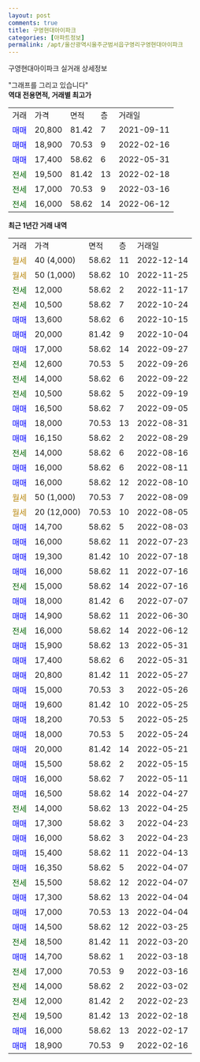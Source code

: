 ```yaml
---
layout: post
comments: true
title: 구영현대아이파크
categories: [아파트정보]
permalink: /apt/울산광역시울주군범서읍구영리구영현대아이파크
---
```


구영현대아이파크 실거래 상세정보

<script type="text/javascript">
  google.charts.load('current', {'packages':['line', 'corechart']});
  google.charts.setOnLoadCallback(drawChart);

  function drawChart() {
    var data = new google.visualization.DataTable();
    data.addColumn('date', '거래일');
    data.addColumn('number', "매매");
    data.addColumn('number', "전세");
    data.addColumn('number', "전매");

    data.addRows([[new Date(Date.parse("2022-12-14")), null, null, null], [new Date(Date.parse("2022-11-25")), null, null, null], [new Date(Date.parse("2022-11-17")), null, 12000, null], [new Date(Date.parse("2022-10-24")), null, 10500, null], [new Date(Date.parse("2022-10-15")), 13600, null, null], [new Date(Date.parse("2022-10-04")), 20000, null, null], [new Date(Date.parse("2022-09-27")), 17000, null, null], [new Date(Date.parse("2022-09-26")), null, 12600, null], [new Date(Date.parse("2022-09-22")), null, 14000, null], [new Date(Date.parse("2022-09-19")), null, 10500, null], [new Date(Date.parse("2022-09-05")), 16500, null, null], [new Date(Date.parse("2022-08-31")), 18000, null, null], [new Date(Date.parse("2022-08-29")), 16150, null, null], [new Date(Date.parse("2022-08-16")), null, 14000, null], [new Date(Date.parse("2022-08-11")), 16000, null, null], [new Date(Date.parse("2022-08-10")), 16000, null, null], [new Date(Date.parse("2022-08-09")), null, null, null], [new Date(Date.parse("2022-08-05")), null, null, null], [new Date(Date.parse("2022-08-03")), 14700, null, null], [new Date(Date.parse("2022-07-23")), 16000, null, null], [new Date(Date.parse("2022-07-18")), 19300, null, null], [new Date(Date.parse("2022-07-16")), 16000, null, null], [new Date(Date.parse("2022-07-16")), null, 15000, null], [new Date(Date.parse("2022-07-07")), 18000, null, null], [new Date(Date.parse("2022-06-30")), 14900, null, null], [new Date(Date.parse("2022-06-12")), null, 16000, null], [new Date(Date.parse("2022-05-31")), 15900, null, null], [new Date(Date.parse("2022-05-31")), 17400, null, null], [new Date(Date.parse("2022-05-27")), 20800, null, null], [new Date(Date.parse("2022-05-26")), 15000, null, null], [new Date(Date.parse("2022-05-25")), 19600, null, null], [new Date(Date.parse("2022-05-25")), 18200, null, null], [new Date(Date.parse("2022-05-24")), 18000, null, null], [new Date(Date.parse("2022-05-21")), 20000, null, null], [new Date(Date.parse("2022-05-15")), 15500, null, null], [new Date(Date.parse("2022-05-11")), 16000, null, null], [new Date(Date.parse("2022-04-27")), 16500, null, null], [new Date(Date.parse("2022-04-25")), null, 14000, null], [new Date(Date.parse("2022-04-23")), 17300, null, null], [new Date(Date.parse("2022-04-23")), 16000, null, null], [new Date(Date.parse("2022-04-13")), 15400, null, null], [new Date(Date.parse("2022-04-07")), 16350, null, null], [new Date(Date.parse("2022-04-07")), null, 15500, null], [new Date(Date.parse("2022-04-04")), 17300, null, null], [new Date(Date.parse("2022-04-04")), 17000, null, null], [new Date(Date.parse("2022-03-25")), 14500, null, null], [new Date(Date.parse("2022-03-20")), null, 18500, null], [new Date(Date.parse("2022-03-18")), 14700, null, null], [new Date(Date.parse("2022-03-16")), null, 17000, null], [new Date(Date.parse("2022-03-02")), null, 14000, null], [new Date(Date.parse("2022-02-23")), null, 12000, null], [new Date(Date.parse("2022-02-18")), null, 19500, null], [new Date(Date.parse("2022-02-17")), 16000, null, null], [new Date(Date.parse("2022-02-16")), 18900, null, null]]);

    var options = {
      hAxis: {
        format: 'yyyy/MM/dd'
      },    
      lineWidth: 0,
      pointsVisible: true,    
      title: '최근 1년간 유형별 실거래가 분포',
      legend: { position: 'bottom' }
    };

    var formatter = new google.visualization.NumberFormat({pattern:'###,###'} );
    formatter.format(data, 1);
    formatter.format(data, 2);
    
    setTimeout(function() {
        var chart = new google.visualization.LineChart(document.getElementById('columnchart_material'));
        chart.draw(data, (options));
        document.getElementById('loading').style.display = 'none';
    }, 200);
  }
</script>


<div id="loading" style="z-index:20; display: block; margin-left: 0px">"그래프를 그리고 있습니다"</div>
<div id="columnchart_material" style="width: 95%; margin-left: 0px; display: block"></div>
<!-- contents start -->
<b>역대 전용면적, 거래별 최고가</b>
<table class="sortable">
    <tr>
      <td>거래</td>
      <td>가격</td>
      <td>면적</td>
      <td>층</td>
      <td>거래일</td>
    </tr>
        <tr>
          <td><a style="color: blue">매매</a></td>
          <td>20,800</td>
          <td>81.42</td>
          <td>7</td>
          <td>2021-09-11</td>
        </tr>            <tr>
          <td><a style="color: blue">매매</a></td>
          <td>18,900</td>
          <td>70.53</td>
          <td>9</td>
          <td>2022-02-16</td>
        </tr>            <tr>
          <td><a style="color: blue">매매</a></td>
          <td>17,400</td>
          <td>58.62</td>
          <td>6</td>
          <td>2022-05-31</td>
        </tr>        
        <tr>
              <td><a style="color: darkgreen">전세</a></td>
              <td>19,500</td>
              <td>81.42</td>
              <td>13</td>
              <td>2022-02-18</td>
            </tr>            <tr>
              <td><a style="color: darkgreen">전세</a></td>
              <td>17,000</td>
              <td>70.53</td>
              <td>9</td>
              <td>2022-03-16</td>
            </tr>            <tr>
              <td><a style="color: darkgreen">전세</a></td>
              <td>16,000</td>
              <td>58.62</td>
              <td>14</td>
              <td>2022-06-12</td>
            </tr>        
    
</table>

<b>최근 1년간 거래 내역</b>

<table class="sortable">
    <tr>
      <td>거래</td>
      <td>가격</td>
      <td>면적</td>
      <td>층</td>
      <td>거래일</td>
    </tr>
    <tr>
      <td><a style="color: darkgoldenrod">월세</a></td>
      <td>40 (4,000)</td>
      <td>58.62</td>
      <td>11</td>
      <td>2022-12-14</td>
    </tr>          <tr>
      <td><a style="color: darkgoldenrod">월세</a></td>
      <td>50 (1,000)</td>
      <td>58.62</td>
      <td>10</td>
      <td>2022-11-25</td>
    </tr>          <tr>
      <td><a style="color: darkgreen">전세</a></td>
      <td>12,000</td>
      <td>58.62</td>
      <td>2</td>
      <td>2022-11-17</td>
    </tr>          <tr>
      <td><a style="color: darkgreen">전세</a></td>
      <td>10,500</td>
      <td>58.62</td>
      <td>7</td>
      <td>2022-10-24</td>
    </tr>          <tr>
      <td><a style="color: blue">매매</a></td>
      <td>13,600</td>
      <td>58.62</td>
      <td>6</td>
      <td>2022-10-15</td>
    </tr>          <tr>
      <td><a style="color: blue">매매</a></td>
      <td>20,000</td>
      <td>81.42</td>
      <td>9</td>
      <td>2022-10-04</td>
    </tr>          <tr>
      <td><a style="color: blue">매매</a></td>
      <td>17,000</td>
      <td>58.62</td>
      <td>14</td>
      <td>2022-09-27</td>
    </tr>          <tr>
      <td><a style="color: darkgreen">전세</a></td>
      <td>12,600</td>
      <td>70.53</td>
      <td>5</td>
      <td>2022-09-26</td>
    </tr>          <tr>
      <td><a style="color: darkgreen">전세</a></td>
      <td>14,000</td>
      <td>58.62</td>
      <td>6</td>
      <td>2022-09-22</td>
    </tr>          <tr>
      <td><a style="color: darkgreen">전세</a></td>
      <td>10,500</td>
      <td>58.62</td>
      <td>5</td>
      <td>2022-09-19</td>
    </tr>          <tr>
      <td><a style="color: blue">매매</a></td>
      <td>16,500</td>
      <td>58.62</td>
      <td>7</td>
      <td>2022-09-05</td>
    </tr>          <tr>
      <td><a style="color: blue">매매</a></td>
      <td>18,000</td>
      <td>70.53</td>
      <td>13</td>
      <td>2022-08-31</td>
    </tr>          <tr>
      <td><a style="color: blue">매매</a></td>
      <td>16,150</td>
      <td>58.62</td>
      <td>2</td>
      <td>2022-08-29</td>
    </tr>          <tr>
      <td><a style="color: darkgreen">전세</a></td>
      <td>14,000</td>
      <td>58.62</td>
      <td>6</td>
      <td>2022-08-16</td>
    </tr>          <tr>
      <td><a style="color: blue">매매</a></td>
      <td>16,000</td>
      <td>58.62</td>
      <td>6</td>
      <td>2022-08-11</td>
    </tr>          <tr>
      <td><a style="color: blue">매매</a></td>
      <td>16,000</td>
      <td>58.62</td>
      <td>12</td>
      <td>2022-08-10</td>
    </tr>          <tr>
      <td><a style="color: darkgoldenrod">월세</a></td>
      <td>50 (1,000)</td>
      <td>70.53</td>
      <td>7</td>
      <td>2022-08-09</td>
    </tr>          <tr>
      <td><a style="color: darkgoldenrod">월세</a></td>
      <td>20 (12,000)</td>
      <td>70.53</td>
      <td>10</td>
      <td>2022-08-05</td>
    </tr>          <tr>
      <td><a style="color: blue">매매</a></td>
      <td>14,700</td>
      <td>58.62</td>
      <td>5</td>
      <td>2022-08-03</td>
    </tr>          <tr>
      <td><a style="color: blue">매매</a></td>
      <td>16,000</td>
      <td>58.62</td>
      <td>11</td>
      <td>2022-07-23</td>
    </tr>          <tr>
      <td><a style="color: blue">매매</a></td>
      <td>19,300</td>
      <td>81.42</td>
      <td>10</td>
      <td>2022-07-18</td>
    </tr>          <tr>
      <td><a style="color: blue">매매</a></td>
      <td>16,000</td>
      <td>58.62</td>
      <td>11</td>
      <td>2022-07-16</td>
    </tr>          <tr>
      <td><a style="color: darkgreen">전세</a></td>
      <td>15,000</td>
      <td>58.62</td>
      <td>14</td>
      <td>2022-07-16</td>
    </tr>          <tr>
      <td><a style="color: blue">매매</a></td>
      <td>18,000</td>
      <td>81.42</td>
      <td>6</td>
      <td>2022-07-07</td>
    </tr>          <tr>
      <td><a style="color: blue">매매</a></td>
      <td>14,900</td>
      <td>58.62</td>
      <td>11</td>
      <td>2022-06-30</td>
    </tr>          <tr>
      <td><a style="color: darkgreen">전세</a></td>
      <td>16,000</td>
      <td>58.62</td>
      <td>14</td>
      <td>2022-06-12</td>
    </tr>          <tr>
      <td><a style="color: blue">매매</a></td>
      <td>15,900</td>
      <td>58.62</td>
      <td>13</td>
      <td>2022-05-31</td>
    </tr>          <tr>
      <td><a style="color: blue">매매</a></td>
      <td>17,400</td>
      <td>58.62</td>
      <td>6</td>
      <td>2022-05-31</td>
    </tr>          <tr>
      <td><a style="color: blue">매매</a></td>
      <td>20,800</td>
      <td>81.42</td>
      <td>11</td>
      <td>2022-05-27</td>
    </tr>          <tr>
      <td><a style="color: blue">매매</a></td>
      <td>15,000</td>
      <td>70.53</td>
      <td>3</td>
      <td>2022-05-26</td>
    </tr>          <tr>
      <td><a style="color: blue">매매</a></td>
      <td>19,600</td>
      <td>81.42</td>
      <td>10</td>
      <td>2022-05-25</td>
    </tr>          <tr>
      <td><a style="color: blue">매매</a></td>
      <td>18,200</td>
      <td>70.53</td>
      <td>5</td>
      <td>2022-05-25</td>
    </tr>          <tr>
      <td><a style="color: blue">매매</a></td>
      <td>18,000</td>
      <td>70.53</td>
      <td>5</td>
      <td>2022-05-24</td>
    </tr>          <tr>
      <td><a style="color: blue">매매</a></td>
      <td>20,000</td>
      <td>81.42</td>
      <td>14</td>
      <td>2022-05-21</td>
    </tr>          <tr>
      <td><a style="color: blue">매매</a></td>
      <td>15,500</td>
      <td>58.62</td>
      <td>2</td>
      <td>2022-05-15</td>
    </tr>          <tr>
      <td><a style="color: blue">매매</a></td>
      <td>16,000</td>
      <td>58.62</td>
      <td>7</td>
      <td>2022-05-11</td>
    </tr>          <tr>
      <td><a style="color: blue">매매</a></td>
      <td>16,500</td>
      <td>58.62</td>
      <td>14</td>
      <td>2022-04-27</td>
    </tr>          <tr>
      <td><a style="color: darkgreen">전세</a></td>
      <td>14,000</td>
      <td>58.62</td>
      <td>13</td>
      <td>2022-04-25</td>
    </tr>          <tr>
      <td><a style="color: blue">매매</a></td>
      <td>17,300</td>
      <td>58.62</td>
      <td>3</td>
      <td>2022-04-23</td>
    </tr>          <tr>
      <td><a style="color: blue">매매</a></td>
      <td>16,000</td>
      <td>58.62</td>
      <td>3</td>
      <td>2022-04-23</td>
    </tr>          <tr>
      <td><a style="color: blue">매매</a></td>
      <td>15,400</td>
      <td>58.62</td>
      <td>11</td>
      <td>2022-04-13</td>
    </tr>          <tr>
      <td><a style="color: blue">매매</a></td>
      <td>16,350</td>
      <td>58.62</td>
      <td>5</td>
      <td>2022-04-07</td>
    </tr>          <tr>
      <td><a style="color: darkgreen">전세</a></td>
      <td>15,500</td>
      <td>58.62</td>
      <td>12</td>
      <td>2022-04-07</td>
    </tr>          <tr>
      <td><a style="color: blue">매매</a></td>
      <td>17,300</td>
      <td>58.62</td>
      <td>13</td>
      <td>2022-04-04</td>
    </tr>          <tr>
      <td><a style="color: blue">매매</a></td>
      <td>17,000</td>
      <td>70.53</td>
      <td>13</td>
      <td>2022-04-04</td>
    </tr>          <tr>
      <td><a style="color: blue">매매</a></td>
      <td>14,500</td>
      <td>58.62</td>
      <td>12</td>
      <td>2022-03-25</td>
    </tr>          <tr>
      <td><a style="color: darkgreen">전세</a></td>
      <td>18,500</td>
      <td>81.42</td>
      <td>11</td>
      <td>2022-03-20</td>
    </tr>          <tr>
      <td><a style="color: blue">매매</a></td>
      <td>14,700</td>
      <td>58.62</td>
      <td>1</td>
      <td>2022-03-18</td>
    </tr>          <tr>
      <td><a style="color: darkgreen">전세</a></td>
      <td>17,000</td>
      <td>70.53</td>
      <td>9</td>
      <td>2022-03-16</td>
    </tr>          <tr>
      <td><a style="color: darkgreen">전세</a></td>
      <td>14,000</td>
      <td>58.62</td>
      <td>2</td>
      <td>2022-03-02</td>
    </tr>          <tr>
      <td><a style="color: darkgreen">전세</a></td>
      <td>12,000</td>
      <td>81.42</td>
      <td>2</td>
      <td>2022-02-23</td>
    </tr>          <tr>
      <td><a style="color: darkgreen">전세</a></td>
      <td>19,500</td>
      <td>81.42</td>
      <td>13</td>
      <td>2022-02-18</td>
    </tr>          <tr>
      <td><a style="color: blue">매매</a></td>
      <td>16,000</td>
      <td>58.62</td>
      <td>13</td>
      <td>2022-02-17</td>
    </tr>          <tr>
      <td><a style="color: blue">매매</a></td>
      <td>18,900</td>
      <td>70.53</td>
      <td>9</td>
      <td>2022-02-16</td>
    </tr>      </table>
<!-- contents end -->    

